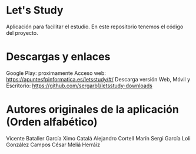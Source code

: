 # Let's Study
Aplicación para facilitar el estudio. En este repositorio tenemos el código del proyecto.

# Descargas y enlaces

Google Play: proximamente
Acceso web: https://apuntesfpinformatica.es/letsstudy/#/
Descarga versión Web, Móvil y Escritorio: https://github.com/sergarb1/letsstudy-downloads

# Autores originales de la aplicación (Orden alfabético)

Vicente Bataller García
Ximo Catalá
Alejandro Cortell Marín
Sergi García
Loli González Campos
César Meliá Herráiz






